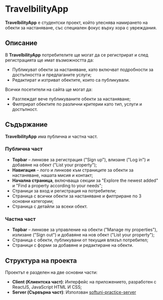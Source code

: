 # TravelbilityApp

**TravelbilityApp** е студентски проект, който улеснява намирането на обекти за настаняване, със специален фокус върху хора с увреждания.

## Описание

В **TravelbilityApp** потребителите ще могат да се регистрират и след регистрацията ще имат възможността да:
- Публикуват обекти за настаняване, като включват подробности за достъпността и предлаганите услуги;
- Редактират и изтриват обектите, които са публикували.

Всички посетители на сайта ще могат да:
- Разглеждат вече публикуваните обекти за настаняване;
- Филтрират обектите по различни критерии като тип, услуги и достъпност.

## Съдържание

**TravelbilityApp** има публична и частна част.

### Публична част
- **Topbar** – линкове за регистрация ("Sign up"), влизане ("Log in") и добавяне на обект ("List your property");
- **Навигация** – лого и линкове към страниците за обекти за настаняване, нашата мисия и контакт;
- **Начална страница**, включваща секции за "Explore the newest added" и "Find a property according to your needs";
- Страници за вход и регистрация на потребители;
- Страница с всички обекти за настаняване и филтриране по 3 основни категории;
- Страница с детайли за всеки обект.

### Частна част
- **Topbar** – линкове за управление на обекти ("Manage my properties"), излизане ("Sign out") и добавяне на нов обект ("List your property");
- Страница с обекти, публикувани от текущия влязъл потребител;
- Страници с форми за добавяне и редактиране на обекти.

## Структура на проекта

Проектът е разделен на две основни части:

- **Client (Клиентска част)**: Интерфейс на приложението, разработен с ReactJS, JavaScript HTML И CSS;
- **Server (Сървърна част)**: Използван [softuni-practice-server](https://github.com/softuni-practice-server/softuni-practice-server)

